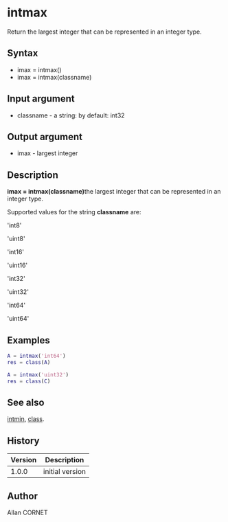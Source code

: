 # intmax

Return the largest integer that can be represented in an integer type.

## Syntax

- imax = intmax()
- imax = intmax(classname)

## Input argument

- classname - a string: by default: int32

## Output argument

- imax - largest integer

## Description

  <p><b>imax = intmax(classname)</b>the largest integer that can be represented in an integer type.</p>
  <p>Supported values for the string <b>classname</b> are:</p>
  <p>'int8'</p>
  <p>'uint8'</p>
  <p>'int16'</p>
  <p>'uint16'</p>
  <p>'int32'</p>
  <p>'uint32'</p>
  <p>'int64'</p>
  <p>'uint64'</p>

## Examples

```matlab
A = intmax('int64')
res = class(A)
```

```matlab
A = intmax('uint32')
res = class(C)
```

## See also

[intmin](intmin.md), [class](class.html).

## History

| Version | Description     |
| ------- | --------------- |
| 1.0.0   | initial version |

## Author

Allan CORNET
